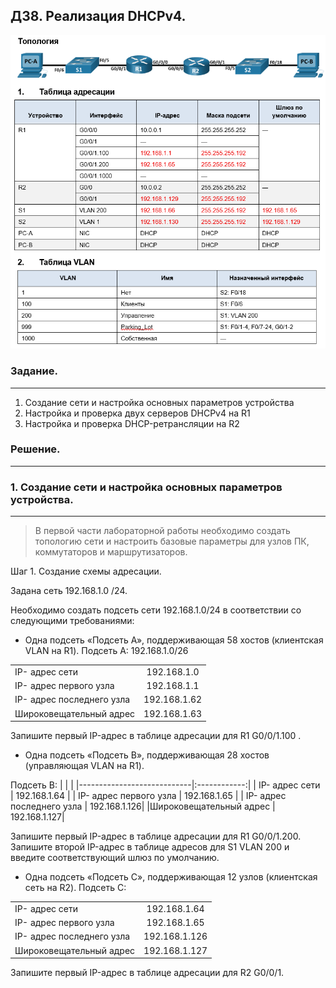 ## ДЗ8. Реализация DHCPv4.

![](Топология_08.png)


### Задание.
-------------

1. Создание сети и настройка основных параметров устройства
2. Настройка и проверка двух серверов DHCPv4 на R1
3. Настройка и проверка DHCP-ретрансляции на R2

### Решение.
----------------

### 1. Создание сети и настройка основных параметров устройства.
------------------

  >В первой части лабораторной работы необходимо создать топологию сети и настроить базовые параметры для узлов ПК, коммутаторов и маршрутизаторов.

  Шаг 1.	Создание схемы адресации.

  Задана сеть 192.168.1.0 /24.

 Необходимо создать подсеть сети 192.168.1.0/24 в соответствии со следующими требованиями:  

* Одна подсеть «Подсеть A», поддерживающая 58 хостов (клиентская VLAN на R1). 
  Подсеть А: 192.168.1.0/26


| | |
|----------------------------|:-----------:|
| IP- адрес сети             | 192.168.1.0 |
| IP- адрес первого узла     | 192.168.1.1 |
| IP- адрес последнего узла  | 192.168.1.62|
|Широковещательный адрес     | 192.168.1.63|

Запишите первый IP-адрес в таблице адресации для R1 G0/0/1.100 .  

* Одна подсеть «Подсеть B», поддерживающая 28 хостов (управляющая VLAN на R1). 
  
Подсеть В: 
| | |
|----------------------------|:------------:|
| IP- адрес сети             | 192.168.1.64 |
| IP- адрес первого узла     | 192.168.1.65 |
| IP- адрес последнего узла  | 192.168.1.126|
|Широковещательный адрес     | 192.168.1.127|

Запишите первый IP-адрес в таблице адресации для R1 G0/0/1.200. Запишите второй IP-адрес в таблице адресов для S1 VLAN 200 и введите соответствующий шлюз по умолчанию.

* Одна подсеть «Подсеть C», поддерживающая 12 узлов (клиентская сеть на R2).
Подсеть C:

| | |
|----------------------------|:------------:|
| IP- адрес сети             | 192.168.1.64 |
| IP- адрес первого узла     | 192.168.1.65 |
| IP- адрес последнего узла  | 192.168.1.126|
|Широковещательный адрес     | 192.168.1.127|
Запишите первый IP-адрес в таблице адресации для R2 G0/0/1.
